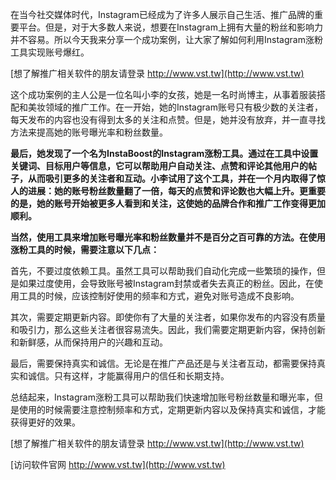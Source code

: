 在当今社交媒体时代，Instagram已经成为了许多人展示自己生活、推广品牌的重要平台。但是，对于大多数人来说，想要在Instagram上拥有大量的粉丝和影响力并不容易。所以今天我来分享一个成功案例，让大家了解如何利用Instagram涨粉工具实现账号爆红。

[想了解推广相关软件的朋友请登录 http://www.vst.tw](http://www.vst.tw)

这个成功案例的主人公是一位名叫小李的女孩，她是一名时尚博主，从事着服装搭配和美妆领域的推广工作。在一开始，她的Instagram账号只有极少数的关注者，每天发布的内容也没有得到太多的关注和点赞。但是，她并没有放弃，并一直寻找方法来提高她的账号曝光率和粉丝数量。

**最后，她发现了一个名为InstaBoost的Instagram涨粉工具。通过在工具中设置关键词、目标用户等信息，它可以帮助用户自动关注、点赞和评论其他用户的帖子，从而吸引更多的关注者和互动。小李试用了这个工具，并在一个月内取得了惊人的进展：她的账号粉丝数量翻了一倍，每天的点赞和评论数也大幅上升。更重要的是，她的账号开始被更多人看到和关注，这使她的品牌合作和推广工作变得更加顺利。**

**当然，使用工具来增加账号曝光率和粉丝数量并不是百分之百可靠的方法。在使用涨粉工具的时候，需要注意以下几点：**

首先，不要过度依赖工具。虽然工具可以帮助我们自动化完成一些繁琐的操作，但是如果过度使用，会导致账号被Instagram封禁或者失去真正的粉丝。因此，在使用工具的时候，应该控制好使用的频率和方式，避免对账号造成不良影响。

其次，需要定期更新内容。即使你有了大量的关注者，如果你发布的内容没有质量和吸引力，那么这些关注者很容易流失。因此，我们需要定期更新内容，保持创新和新鲜感，从而保持用户的兴趣和互动。

最后，需要保持真实和诚信。无论是在推广产品还是与关注者互动，都需要保持真实和诚信。只有这样，才能赢得用户的信任和长期支持。

总结起来，Instagram涨粉工具可以帮助我们快速增加账号粉丝数量和曝光率，但是使用的时候需要注意控制频率和方式，定期更新内容以及保持真实和诚信，才能获得更好的效果。

[想了解推广相关软件的朋友请登录 http://www.vst.tw](http://www.vst.tw)


[访问软件官网 http://www.vst.tw](http://www.vst.tw)
